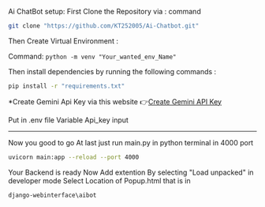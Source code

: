 Ai ChatBot 
setup:
First Clone the Repository via :
command 
```bash
git clone "https://github.com/KT252005/Ai-Chatbot.git"
```

Then Create Virtual Environment :


Command:
``` python -m venv "Your_wanted_env_Name"    ```

Then install dependencies by running the following commands :
```bash
pip install -r "requirements.txt"
```

*Create Gemini Api Key via this website :point_right:[Create Gemini API Key](https://ai.google.dev/gemini-api/docs/api-key)


Put in .env file Variable Api_key input 

***
Now you good to go 
At last just run main.py in python terminal in 4000 port 
```bash
uvicorn main:app --reload --port 4000 
```
Your Backend is ready 
Now Add extention By selecting "Load unpacked" in developer mode 
Select Location of Popup.html that is in 
```
django-webinterface\aibot
```
